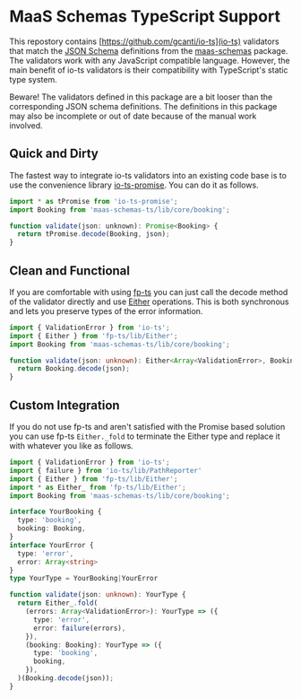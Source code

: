 # MaaS Schemas TypeScript Support

This repostory contains [https://github.com/gcanti/io-ts](io-ts) validators that match the [JSON Schema](https://json-schema.org/) definitions from the [maas-schemas](https://github.com/maasglobal/maas-schemas) package. The validators work with any JavaScript compatible language. However, the main benefit of io-ts validators is their compatibility with TypeScript's static type system.

Beware! The validators defined in this package are a bit looser than the corresponding JSON schema definitions. The definitions in this package may also be incomplete or out of date because of the manual work involved. 

## Quick and Dirty

The fastest way to integrate io-ts validators into an existing code base is to
use the convenience library
[io-ts-promise](https://github.com/aeirola/io-ts-promise).
You can do it as follows.

```javascript
import * as tPromise from 'io-ts-promise';
import Booking from 'maas-schemas-ts/lib/core/booking';

function validate(json: unknown): Promise<Booking> {
  return tPromise.decode(Booking, json);
}
```

## Clean and Functional

If you are comfortable with using [fp-ts](https://github.com/gcanti/fp-ts) you
can just call the decode method of the validator directly and use
[Either](https://gcanti.github.io/fp-ts/modules/Either.ts.html) operations.
This is both synchronous and lets you preserve types of the error information.

```typescript
import { ValidationError } from 'io-ts';
import { Either } from 'fp-ts/lib/Either';
import Booking from 'maas-schemas-ts/lib/core/booking';

function validate(json: unknown): Either<Array<ValidationError>, Booking> {
  return Booking.decode(json);
}
```

## Custom Integration

If you do not use fp-ts and aren't satisfied with the Promise based solution
you can use fp-ts `Either._fold` to terminate the Either type and replace it
with whatever you like as follows.

```typescript
import { ValidationError } from 'io-ts';
import { failure } from 'io-ts/lib/PathReporter'
import { Either } from 'fp-ts/lib/Either';
import * as Either_ from 'fp-ts/lib/Either';
import Booking from 'maas-schemas-ts/lib/core/booking';

interface YourBooking {
  type: 'booking',
  booking: Booking,
}
interface YourError {
  type: 'error',
  error: Array<string>
}
type YourType = YourBooking|YourError

function validate(json: unknown): YourType {
  return Either_.fold(
    (errors: Array<ValidationError>): YourType => ({
      type: 'error',
      error: failure(errors),
    }),
    (booking: Booking): YourType => ({
      type: 'booking',
      booking,
    }),
  )(Booking.decode(json));
}
```
